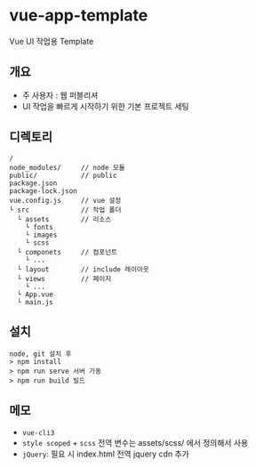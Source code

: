 # vue-app-template

Vue UI 작업용 Template

## 개요

- 주 사용자 : 웹 퍼블리셔  
- UI 작업을 빠르게 시작하기 위한 기본 프로젝트 세팅 

## 디렉토리  
```
/
node_modules/     // node 모듈
public/           // public
package.json
package-lock.json
vue.config.js     // vue 설정
└ src             // 작업 폴더
  └ assets        // 리소스
    └ fonts
    └ images
    └ scss
  └ componets     // 컴포넌트
    └ ...
  └ layout        // include 레이아웃
  └ views         // 페이지
    └ ...
  └ App.vue
  └ main.js
```

## 설치
```
node, git 설치 후
> npm install
> npm run serve 서버 가동
> npm run build 빌드
```

## 메모

- `vue-cli3`
- `style scoped` + `scss` 전역 변수는 assets/scss/ 에서 정의해서 사용
- `jQuery`: 필요 시 index.html 전역 jquery cdn 추가